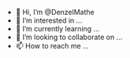 - 👋 Hi, I’m @DenzelMathe
- 👀 I’m interested in ...
- 🌱 I’m currently learning ...
- 💞️ I’m looking to collaborate on ...
- 📫 How to reach me ...

<!---
DenzelMathe/DenzelMathe is a ✨ special ✨ repository because its `README.md` (this file) appears on your GitHub profile.
You can click the Preview link to take a look at your changes.
--->
